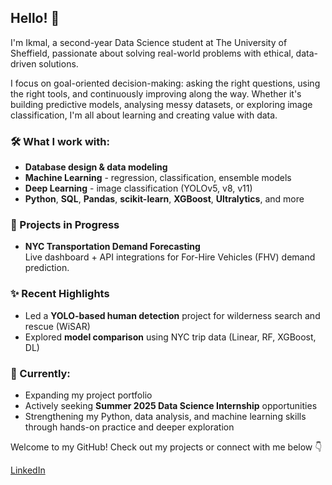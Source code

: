 ## Hello! 👋

I'm Ikmal, a second-year Data Science student at The University of Sheffield, passionate about solving real-world problems with ethical, data-driven solutions.

I focus on goal-oriented decision-making: asking the right questions, using the right tools, and continuously improving along the way. Whether it's building predictive models, analysing messy datasets, or exploring image classification, I'm all about learning and creating value with data.

### 🛠️ What I work with:
- **Database design & data modeling**
- **Machine Learning** - regression, classification, ensemble models
- **Deep Learning** - image classification (YOLOv5, v8, v11)
- **Python**, **SQL**, **Pandas**, **scikit-learn**, **XGBoost**, **Ultralytics**, and more

### 🚧 Projects in Progress
- **NYC Transportation Demand Forecasting**  
  Live dashboard + API integrations for For-Hire Vehicles (FHV) demand prediction.

### ✨ Recent Highlights
- Led a **YOLO-based human detection** project for wilderness search and rescue (WiSAR)
- Explored **model comparison** using NYC trip data (Linear, RF, XGBoost, DL)

### 🌱 Currently:
- Expanding my project portfolio
- Actively seeking **Summer 2025 Data Science Internship** opportunities
- Strengthening my Python, data analysis, and machine learning skills
  through hands-on practice and deeper exploration

Welcome to my GitHub! Check out my projects or connect with me below 👇

[LinkedIn](www.linkedin.com/in/ikmal-basirun-175946214)
